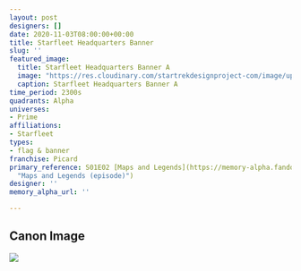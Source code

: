 ```yaml
---
layout: post
designers: []
date: 2020-11-03T08:00:00+00:00
title: Starfleet Headquarters Banner
slug: ''
featured_image:
  title: Starfleet Headquarters Banner A
  image: "https://res.cloudinary.com/startrekdesignproject-com/image/upload/v1605141082/StarfleetHeadquartersBanner.png"
  caption: Starfleet Headquarters Banner A
time_period: 2300s
quadrants: Alpha
universes:
- Prime
affiliations:
- Starfleet
types:
- flag & banner
franchise: Picard
primary_reference: S01E02 [Maps and Legends](https://memory-alpha.fandom.com/wiki/Maps_and_Legends_(episode)
  "Maps and Legends (episode)")
designer: ''
memory_alpha_url: ''

---
```

## Canon Image

![](https://res.cloudinary.com/startrekdesignproject-com/image/upload/v1605141082/SterfleetHeadquartersBanner-PCDMapsLegends.jpg)
